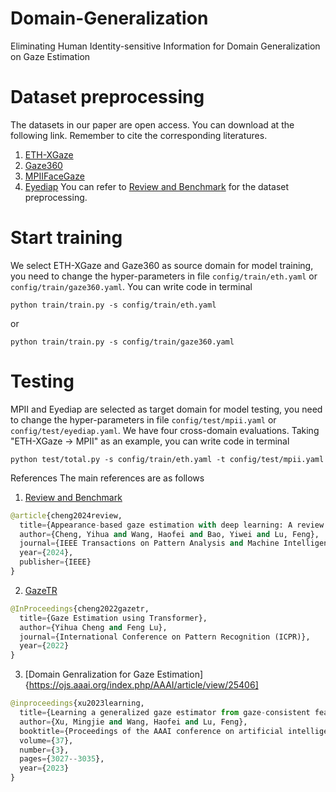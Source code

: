 # Domain-Generalization
Eliminating Human Identity-sensitive Information for Domain Generalization on Gaze Estimation

# Dataset preprocessing
The datasets in our paper are open access. You can download at the following link. Remember to cite the corresponding literatures. 
1. [ETH-XGaze](https://ait.ethz.ch/xgaze?query=eth)
2. [Gaze360](http://gaze360.csail.mit.edu/)
3. [MPIIFaceGaze](https://www.mpi-inf.mpg.de/departments/computer-vision-and-machine-learning/research/gaze-based-human-computer-interaction/its-written-all-over-your-face-full-face-appearance-based-gaze-estimation)
4. [Eyediap](https://www.idiap.ch/en/scientific-research/data/eyediap)
You can refer to [Review and Benchmark](https://phi-ai.buaa.edu.cn/Gazehub/#benchmarks) for the dataset preprocessing.

# Start training 
We select ETH-XGaze and Gaze360 as source domain for model training, you need to change the hyper-parameters in file `config/train/eth.yaml` or `config/train/gaze360.yaml`. You can write code in terminal
```
python train/train.py -s config/train/eth.yaml
```
or 
```
python train/train.py -s config/train/gaze360.yaml
```

# Testing
MPII and Eyediap are selected as target domain for model testing, you need to change the hyper-parameters in file `config/test/mpii.yaml` or `config/test/eyediap.yaml`. We have four cross-domain evaluations. Taking "ETH-XGaze -> MPII" as an example, you can write code in terminal
```
python test/total.py -s config/train/eth.yaml -t config/test/mpii.yaml
```

References
The main references are as follows
1. [Review and Benchmark](https://phi-ai.buaa.edu.cn/Gazehub/#benchmarks)
```python
@article{cheng2024review,
  title={Appearance-based gaze estimation with deep learning: A review and benchmark},
  author={Cheng, Yihua and Wang, Haofei and Bao, Yiwei and Lu, Feng},
  journal={IEEE Transactions on Pattern Analysis and Machine Intelligence},
  year={2024},
  publisher={IEEE}
}
```  
2. [GazeTR](https://github.com/yihuacheng/GazeTR)
```python
@InProceedings{cheng2022gazetr,
  title={Gaze Estimation using Transformer},
  author={Yihua Cheng and Feng Lu},
  journal={International Conference on Pattern Recognition (ICPR)},
  year={2022}
}
```
3. [Domain Genralization for Gaze Estimation]{https://ojs.aaai.org/index.php/AAAI/article/view/25406]
```python
@inproceedings{xu2023learning,
  title={Learning a generalized gaze estimator from gaze-consistent feature},
  author={Xu, Mingjie and Wang, Haofei and Lu, Feng},
  booktitle={Proceedings of the AAAI conference on artificial intelligence},
  volume={37},
  number={3},
  pages={3027--3035},
  year={2023}
}
```
